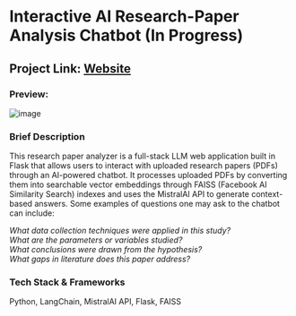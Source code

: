 # Interactive AI Research-Paper Analysis Chatbot (In Progress)
## Project Link: [Website](https://interactive-ai-research-paper-analysis.onrender.com)
### Preview:
![image](https://github.com/user-attachments/assets/e5a5c25f-c73b-4323-b5f6-dcb53a2351ce)

### Brief Description
This research paper analyzer is a full-stack LLM web application built in Flask that allows users to interact with uploaded research papers (PDFs) through an AI-powered chatbot. It processes uploaded PDFs by converting them into searchable vector embeddings through FAISS (Facebook AI Similarity Search) indexes and uses the MistralAI API to generate context-based answers. Some examples of questions one may ask to the chatbot can include:

*What data collection techniques were applied in this study? <br />
What are the parameters or variables studied? <br />
What conclusions were drawn from the hypothesis? <br />
What gaps in literature does this paper address?*

### Tech Stack & Frameworks
Python, LangChain, MistralAI API, Flask, FAISS

